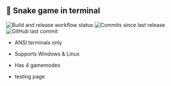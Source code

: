 ## 🐍 Snake game in terminal
<p>
	<img alt="Build and release workflow status" src="https://github.com/CheDaniSV/terminal-snake/actions/workflows/build-and-release.yml/badge.svg">
	<img alt="Commits since last release"  src="https://img.shields.io/github/commits-since/CheDaniSV/terminal-snake/latest">
	<img alt="GitHub last commit" src="https://img.shields.io/github/last-commit/CheDaniSV/terminal-snake">
</p>

- ANSI terminals only
- Supports Windows & Linux
- Has 4 gamemodes

- testing page
